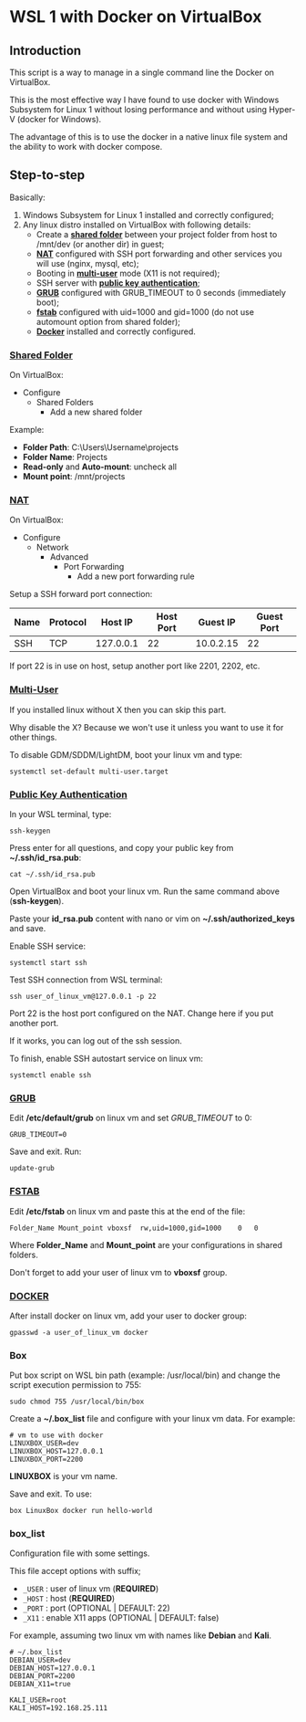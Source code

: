 # WSL 1 with Docker on VirtualBox

## Introduction
This script is a way to manage in a single command line the Docker on VirtualBox.

This is the most effective way I have found to use docker with Windows Subsystem for Linux 1 without losing performance and without using Hyper-V (docker for Windows).

The advantage of this is to use the docker in a native linux file system and the ability to work with docker compose.

## Step-to-step

Basically:

1. Windows Subsystem for Linux 1 installed and correctly configured;
2. Any linux distro installed on VirtualBox with following details:
    - Create a [**shared folder**](#shared-folder) between your project folder from host to /mnt/dev (or another dir) in guest;
    - [**NAT**](#nat) configured with SSH port forwarding and other services you will use (nginx, mysql, etc);
    - Booting in [**multi-user**](#multi-user) mode (X11 is not required);
    - SSH server with [**public key authentication**](#public-key-authentication);
    - [**GRUB**](#grub) configured with GRUB_TIMEOUT to 0 seconds (immediately boot);
    - [**fstab**](#fstab) configured with uid=1000 and gid=1000 (do not use automount option from shared folder);
    - [**Docker**](#docker) installed and correctly configured.

 ### [Shared Folder](#shared-folder)

 On VirtualBox:
 
 - Configure
    - Shared Folders
        - Add a new shared folder

 Example:

- **Folder Path**: C:\Users\Username\projects
- **Folder Name**: Projects
- **Read-only** and **Auto-mount**: uncheck all
- **Mount point**: /mnt/projects

### [NAT](#nat)

On VirtualBox:

- Configure
    - Network
        - Advanced
            - Port Forwarding
                - Add a new port forwarding rule 

Setup a SSH forward port connection:

| Name | Protocol | Host IP   | Host Port | Guest IP  | Guest Port |
| ---  | ---      | ---       | ---       | ---       | ---        |
|  SSH |   TCP    | 127.0.0.1 |  22       | 10.0.2.15 | 22         |

If port 22 is in use on host, setup another port like 2201, 2202, etc.

### [Multi-User](#multi-user)

If you installed linux without X then you can skip this part.

Why disable the X? Because we won't use it unless you want to use it for other things.

To disable GDM/SDDM/LightDM, boot your linux vm and type:
```
systemctl set-default multi-user.target
```

### [Public Key Authentication](#public-key-authentication)

In your WSL terminal, type:
```
ssh-keygen
```

Press enter for all questions, and copy your public key from **~/.ssh/id_rsa.pub**:
```
cat ~/.ssh/id_rsa.pub
```

Open VirtualBox and boot your linux vm. Run the same command above (**ssh-keygen**).

Paste your **id_rsa.pub** content with nano or vim on **~/.ssh/authorized_keys** and save.

Enable SSH service:
```
systemctl start ssh
```

Test SSH connection from WSL terminal: 
```
ssh user_of_linux_vm@127.0.0.1 -p 22
```

Port 22 is the host port configured on the NAT. Change here if you put another port.

If it works, you can log out of the ssh session. 

To finish, enable SSH autostart service on linux vm:
```
systemctl enable ssh
```

### [GRUB](#grub)

Edit **/etc/default/grub** on linux vm and set *GRUB_TIMEOUT* to 0:
```
GRUB_TIMEOUT=0
```

Save and exit. Run:
```
update-grub
```

### [FSTAB](#fstab)

Edit **/etc/fstab** on linux vm and paste this at the end of the file:
```
Folder_Name	Mount_point	vboxsf	rw,uid=1000,gid=1000	0	0
```

Where **Folder_Name** and **Mount_point** are your configurations in shared folders.

Don't forget to add your user of linux vm to **vboxsf** group.

### [DOCKER](#docker)

After install docker on linux vm, add your user to docker group:
```
gpasswd -a user_of_linux_vm docker
```

### Box

Put box script on WSL bin path (example: /usr/local/bin) and change the script execution permission to 755:
```
sudo chmod 755 /usr/local/bin/box
```

Create a **~/.box_list** file and configure with your linux vm data. For example:
```
# vm to use with docker
LINUXBOX_USER=dev
LINUXBOX_HOST=127.0.0.1   
LINUXBOX_PORT=2200
```

**LINUXBOX** is your vm name. 

Save and exit. To use:
```
box LinuxBox docker run hello-world
```

### box_list

Configuration file with some settings.

This file accept options with suffix;

- `_USER` : user of linux vm (**REQUIRED**)
- `_HOST` : host (**REQUIRED**)
- `_PORT` : port (OPTIONAL | DEFAULT: 22)
- `_X11`  : enable X11 apps (OPTIONAL | DEFAULT: false)

For example, assuming two linux vm with names like **Debian** and **Kali**.

```
# ~/.box_list
DEBIAN_USER=dev
DEBIAN_HOST=127.0.0.1
DEBIAN_PORT=2200
DEBIAN_X11=true

KALI_USER=root
KALI_HOST=192.168.25.111
```